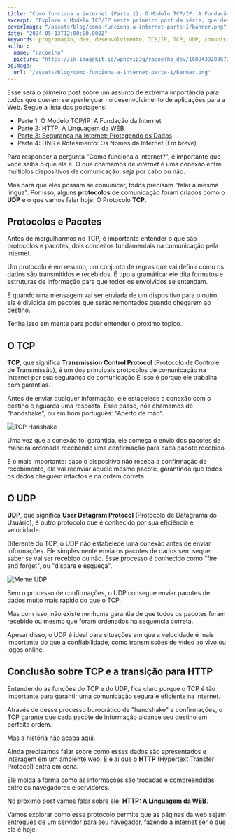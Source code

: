 ```yaml
---
title: "Como funciona a internet (Parte 1): O Modelo TCP/IP: A Fundação da Internet"
excerpt: "Explore o Modelo TCP/IP neste primeiro post da série, que detalha os protocolos essenciais TCP e UDP e como eles fundamentam a comunicação segura na internet."
coverImage: "/assets/blog/como-funciona-a-internet-parte-1/banner.png"
date: "2024-05-13T12:00:00.000Z"
keywords: programação, dev, desenvolvimento, TCP/IP, TCP, UDP, comunicação na internet, protocolos de rede, segurança online
author:
  name: "racoelho"
  picture: "https://ik.imagekit.io/wphcyip3g/racoelho_dev/1688439289672.jpeg?updatedAt=1701730648991"
ogImage:
  url: "/assets/blog/como-funciona-a-internet-parte-1/banner.png"
---
```


Esse será o primeiro post sobre um assunto de extrema importância para todos que querem se aperfeiçoar no desenvolvimento de aplicações para a Web.
Segue a lista das postagens:

- Parte 1: O Modelo TCP/IP: A Fundação da Internet
- [Parte 2: HTTP: A Linguagem da WEB](https://racoelho.com.br/posts/como-funciona-a-internet-parte-2)
- [Parte 3: Segurança na Internet: Protegendo os Dados](https://racoelho.com.br/posts/como-funciona-a-internet-parte-3)
- Parte 4: DNS e Roteamento: Os Nomes da Internet (Em breve)

Para responder a pergunta "Como funciona a internet?", é importante que você saiba o que ela é.
O que chamamos de _internet_ é uma conexão entre multiplos dispositivos de comunicação, seja por cabo ou não.


Mas para que eles possam se comunicar, todos precisam "falar a mesma lingua".
Por isso, alguns **protocolos** de comunicação foram criados como o **UDP** e o que vamos falar hoje: O Protocolo **TCP**.


## Protocolos e Pacotes

Antes de mergulharmos no TCP, é importante entender o que são protocolos e pacotes, dois conceitos fundamentais na comunicação pela internet.

Um protocolo é em resumo, um conjunto de regras que vai definir como os dados são transmitidos e recebidos. 
É tipo a gramática: ele dita formatos e estruturas de informação para que todos os envolvidos se entendam.

E quando uma mensagem vai ser enviada de um dispositivo para o outro, ela é dividida em pacotes que serão remontados quando chegarem ao destino.

Tenha isso em mente para poder entender o próximo tópico.


## O TCP

**TCP**, que significa **Transmission Control Protocol** (Protocolo de Controle de Transmissão), é um dos principais protocolos de comunicação na Internet por sua segurança de comunicação
E isso é porque ele trabalha com garantias.

Antes de enviar qualquer informação, ele estabelece a conexão com o destino e aguarda uma resposta.
Esse passo, nós chamamos de "handshake", ou em bom português: "Aperto de mão".

![TCP Hanshake](/assets/blog/como-funciona-a-internet-parte-1/tcp-hanshake.png)

Uma vez que a conexão foi garantida, ele começa o envio dos pacotes de maneira ordenada recebendo uma confirmação para cada pacote recebido.

E o mais importante: caso o dispositivo não receba a confirmação de recebimento, ele vai reenviar aquele mesmo pacote, garantindo que todos os dados cheguem intactos e na ordem correta.


## O UDP

**UDP**, que significa **User Datagram Protocol** (Protocolo de Datagrama do Usuário), é outro protocolo que é conhecido por sua eficiência e velocidade.

Diferente do TCP, o UDP não estabelece uma conexão antes de enviar informações. 
Ele simplesmente envia os pacotes de dados sem sequer saber se vai ser recebido ou não.
Esse processo é conhecido como "fire and forget", ou "dispare e esqueça".

![Meme UDP](/assets/blog/como-funciona-a-internet-parte-1/udp-meme.png)

Sem o processo de confirmações, o UDP consegue enviar pacotes de dados muito mais rapido do que o TCP.

Mas com isso, não existe nenhuma garantia de que todos os pacotes foram recebido ou mesmo que foram ordenados na sequencia correta.

Apesar disso, o UDP é ideal para situações em que a velocidade é mais importante do que a confiabilidade, como transmissões de vídeo ao vivo ou jogos online.


## Conclusão sobre TCP e a transição para HTTP
Entendendo as funções do TCP e do UDP, fica claro porque o TCP é tão importante para garantir uma comunicação segura e eficiente na internet.

Através de desse processo burocrático de "handshake" e confirmações, o TCP garante que cada pacote de informação alcance seu destino em perfeita ordem.

Mas a história não acaba aqui. 

Ainda precisamos falar sobre como esses dados são apresentados e interagem em um ambiente web. 
E é aí que o **HTTP** (Hypertext Transfer Protocol) entra em cena. 

Ele molda a forma como as informações são trocadas e compreendidas entre os navegadores e servidores.

No próximo post vamos falar sobre ele: **HTTP: A Linguagem da WEB**.

Vamos explorar como esse protocolo permite que as páginas da web sejam entregues de um servidor para seu navegador, fazendo a internet ser o que ela é hoje.

